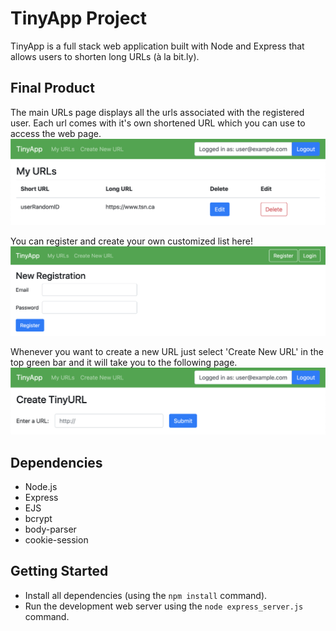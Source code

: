 # TinyApp Project

TinyApp is a full stack web application built with Node and Express that allows users to shorten long URLs (à la bit.ly).

## Final Product

The main URLs page displays all the urls associated with the registered user. 
Each url comes with it's own shortened URL which you can use to access the web page.
!["Screenshot of URLs page"](https://github.com/moseskim25/tinyapp/blob/master/docs/Main%20page%20with%20user%20logged%20in.png?raw=true)

You can register and create your own customized list here! 
!["Screenshot of registration page"](https://github.com/moseskim25/tinyapp/blob/f75ceac9821fa851197b36d1dc1de720159eb0d7/docs/Registration.png?raw=true)

Whenever you want to create a new URL just select 'Create New URL' in the top green bar and it will take you to the following page.
!["Screenshot of create new URL page"](https://github.com/moseskim25/tinyapp/blob/master/docs/Create%20new%20URL.png?raw=true)

## Dependencies

- Node.js
- Express
- EJS
- bcrypt
- body-parser
- cookie-session

## Getting Started

- Install all dependencies (using the `npm install` command).
- Run the development web server using the `node express_server.js` command.